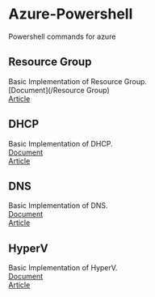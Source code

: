 # Azure-Powershell
Powershell commands for azure 

## Resource Group
  Basic Implementation of Resource Group. \
  [Document](/Resource Group) \
  [Article](https://jadhusan-s.medium.com/active-directory-domain-services-30c46c20401d)

## DHCP
  Basic Implementation of DHCP. \
  [Document](/DHCP) \
  [Article]()

## DNS
  Basic Implementation of DNS. \
  [Document](/DNS) \
  [Article](https://jadhusan-s.medium.com/active-directory-domain-services-30c46c20401d)

## HyperV
  Basic Implementation of HyperV. \
  [Document](/HyperV) \
  [Article]()
